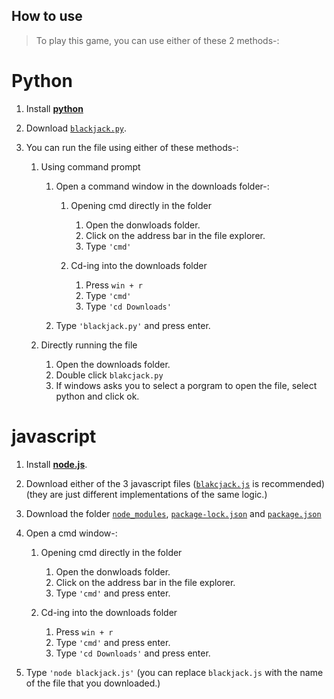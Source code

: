 
## How to use

> To play this game, you can use either of these 2 methods-:

# Python

1. Install [**python**](https://www.python.org/downloads/)
2. Download [`blackjack.py`](https://github.com/DhruvMitna/blackjack/blob/master/blackjack.py).
3. You can run the file using either of these methods-:

    1. Using command prompt

        1. Open a command window in the downloads folder-:

            1. Opening cmd directly in the folder

                1. Open the donwloads folder.
                2. Click on the address bar in the file explorer.
                3. Type `'cmd'`

            2. Cd-ing into the downloads folder

                1. Press `win + r`
                2. Type `'cmd'`
                3. Type `'cd Downloads'`

        2. Type `'blackjack.py'` and press enter.

    2. Directly running the file

        1. Open the downloads folder.
        2. Double click `blakcjack.py`
        3. If windows asks you to select a porgram to open the file, select python and click ok.

# javascript

1. Install [**node.js**](https://nodejs.org/dist/v14.17.4/node-v14.17.4-x64.msi).
2. Download either of the 3 javascript files ([`blakcjack.js`](https://github.com/DhruvMitna/blackjack/blob/master/blackjack.py) is recommended)(they are just different implementations of the same logic.)
3.  Download the folder [`node_modules`](https://github.com/DhruvMitna/blackjack/blob/master/node_modules), [`package-lock.json`](https://github.com/DhruvMitna/blackjack/blob/master/package-lock.json) and [`package.json`](https://github.com/DhruvMitna/blackjack/blob/master/package.json)
4. Open a cmd window-:

    1. Opening cmd directly in the folder

        1. Open the donwloads folder.
        2. Click on the address bar in the file explorer.
        3. Type `'cmd'` and press enter.

    2. Cd-ing into the downloads folder

        1. Press `win + r`
        2. Type `'cmd'` and press enter.
        3. Type `'cd Downloads'` and press enter.

5. Type `'node blackjack.js'` (you can replace `blackjack.js` with the name of the file that you downloaded.)